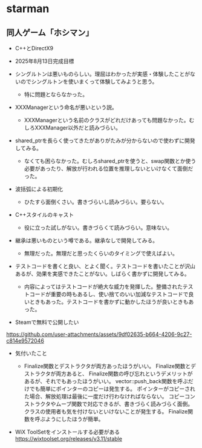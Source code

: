 # starman

## 同人ゲーム「ホシマン」

* C++とDirectX9

* 2025年8月13日完成目標

* シングルトンは悪いものらしい。理屈はわかったが実感・体験したことがないのでシングルトンを使いまくって体験してみようと思う。
  * 特に問題とならなかった。

* XXXManagerという命名が悪いという説。
  * XXXManagerという名前のクラスがどれだけあっても問題なかった。むしろXXXManager以外だと読みづらい。

* shared_ptrを長らく使ってきたがありがたみが分からないので使わずに開発してみる。
  * なくても困らなかった。むしろshared_ptrを使うと、swap関数とか使う必要があったり、解放が行われる位置を推理しないといけなくて面倒だった。

* 波括弧による初期化
  * ひたすら面倒くさい。書きづらいし読みづらい。要らない。

* C++スタイルのキャスト
  * 役に立った試しがない。書きづらくて読みづらい。意味ない。

* 継承は悪いものという噂である。継承なしで開発してみる。
  * 無理だった。無理だと思ったくらいのタイミングで使えばよい。

* テストコードを書くと良い、とよく聞く。テストコードを書いたことが沢山あるが、効果を実感できたことがない。しばらく書かずに開発してみる。
  * 内容によってはテストコードが絶大な威力を発揮した。整備されたテストコードが重要の時もあるし、使い捨てのいい加減なテストコードで良いときもあった。テストコードを書かずに動かしたほうが良いときもあった。


* Steamで無料で公開したい

https://github.com/user-attachments/assets/9df02635-b664-4206-9c27-c814e9572046

* 気付いたこと
  * Finalize関数とデストラクタが両方あったほうがいい。
Finalize関数とデストラクタが両方あると、
Finalize関数の呼び忘れというデメリットがあるが、それでもあったほうがいい。
vector::push_back関数を呼ぶだけでも簡単にポインターのコピーは発生する。
ポインターがコピーされた場合、解放処理は最後に一度だけ行わなければならない。
コピーコンストラクタやムーブ関数で対応できるが、書きづらく読みづらく面倒。
クラスの使用者も気を付けないといけないことが発生する。
Finalize関数を呼ぶようにしたほうが簡単。

* WiX ToolSetをインストールする必要がある
https://wixtoolset.org/releases/v3.11/stable
